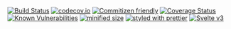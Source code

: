 [![Build Status](https://secure.travis-ci.org/Kronos-Integration/svelte-components.png)](http://travis-ci.org/Kronos-Integration/svelte-components)
[![codecov.io](http://codecov.io/github/Kronos-Integration/svelte-components/coverage.svg?branch=master)](http://codecov.io/github/Kronos-Integration/svelte-components?branch=master)
[![Commitizen friendly](https://img.shields.io/badge/commitizen-friendly-brightgreen.svg)](http://commitizen.github.io/cz-cli/)
[![Coverage Status](https://coveralls.io/repos/Kronos-Integration/svelte-components/badge.svg)](https://coveralls.io/r/Kronos-Integration/svelte-components)
[![Known Vulnerabilities](https://snyk.io/test/github/Kronos-Integration/svelte-components/badge.svg)](https://snyk.io/test/github/Kronos-Integration/svelte-components)
[![minified size](https://badgen.net/bundlephobia/min/@kronos-integration/svelte-components)](https://bundlephobia.com/result?p=@kronos-integration/svelte-components)
[![styled with prettier](https://img.shields.io/badge/styled_with-prettier-ff69b4.svg)](https://github.com/prettier/prettier)
[![Svelte v3](https://img.shields.io/badge/svelte-v3-orange.svg)](https://svelte.dev)
